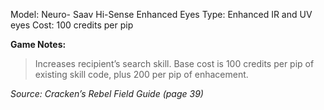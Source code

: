 
Model: Neuro- Saav Hi-Sense Enhanced Eyes
Type: Enhanced IR and UV eyes
Cost: 100 credits per pip

**Game Notes:** 
> Increases recipient’s search skill. Base cost is 100 credits per pip of existing skill code, plus 200 per pip of enhacement.

*Source: Cracken’s Rebel Field Guide (page 39)*